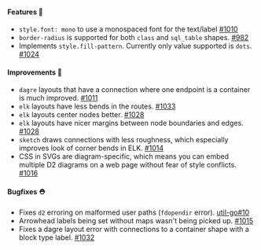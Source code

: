 #### Features 🚀

- `style.font: mono` to use a monospaced font for the text/label [#1010](https://github.com/terrastruct/d2/pull/1010)
- `border-radius` is supported for both `class` and `sql_table` shapes. [#982](https://github.com/terrastruct/d2/pull/982)
- Implements `style.fill-pattern`. Currently only value supported is `dots`. [#1024](https://github.com/terrastruct/d2/pull/1024)

#### Improvements 🧹

- `dagre` layouts that have a connection where one endpoint is a container is much improved. [#1011](https://github.com/terrastruct/d2/pull/1011)
- `elk` layouts have less bends in the routes. [#1033](https://github.com/terrastruct/d2/pull/1033)
- `elk` layouts center nodes better. [#1028](https://github.com/terrastruct/d2/pull/1028)
- `elk` layouts have nicer margins between node boundaries and edges. [#1028](https://github.com/terrastruct/d2/pull/1028)
- `sketch` draws connections with less roughness, which especially improves look of corner bends in ELK. [#1014](https://github.com/terrastruct/d2/pull/1014)
- CSS in SVGs are diagram-specific, which means you can embed multiple D2 diagrams on a web page without fear of style conflicts. [#1016](https://github.com/terrastruct/d2/pull/1016)

#### Bugfixes ⛑️

- Fixes `d2` erroring on malformed user paths (`fdopendir` error). [util-go#10](https://github.com/terrastruct/util-go/pull/10)
- Arrowhead labels being set without maps wasn't being picked up. [#1015](https://github.com/terrastruct/d2/pull/1015)
- Fixes a dagre layout error with connections to a container shape with a block type label. [#1032](https://github.com/terrastruct/d2/pull/1032)
